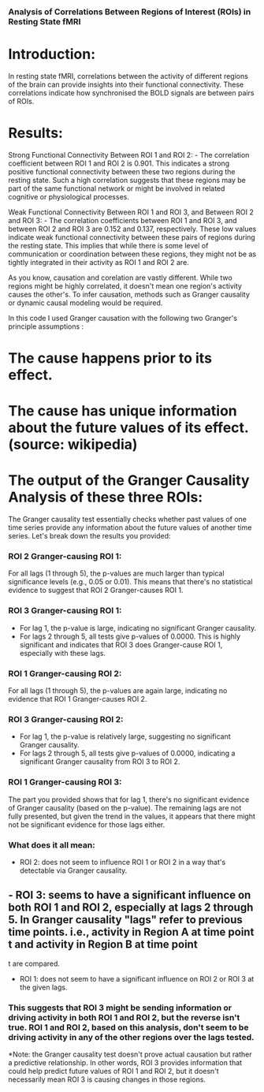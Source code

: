 
### Analysis of Correlations Between Regions of Interest (ROIs) in Resting State fMRI

# Introduction: 
In resting state fMRI, correlations between the activity of different regions of the brain can provide insights into their functional connectivity. These correlations indicate how synchronised the BOLD signals are between pairs of ROIs.

# Results:
Strong Functional Connectivity Between ROI 1 and ROI 2:
    - The correlation coefficient between ROI 1 and ROI 2 is 0.901. This indicates a strong positive functional connectivity between these two regions during the resting state. 
      Such a high correlation suggests that these regions may be part of the same functional network or might be involved in related cognitive or physiological processes.

Weak Functional Connectivity Between ROI 1 and ROI 3, and Between ROI 2 and ROI 3:
    - The correlation coefficients between ROI 1 and ROI 3, and between ROI 2 and ROI 3 are 0.152 and 0.137, respectively. These low values indicate weak functional connectivity 
      between these pairs of regions during the resting state. This implies that while there is some level of communication or coordination between these regions, they might not be as tightly integrated in their activity as ROI 1 and ROI 2 are.


As you know, causation and corelation are vastly different. While two regions might be highly correlated, it doesn't mean one region's activity causes the other's. To infer causation, methods such as Granger causality or dynamic causal modeling would be required.

In this code I used Granger causation with the following two Granger's principle assumptions :

# The cause happens prior to its effect.
# The cause has unique information about the future values of its effect. (source: wikipedia) 

# The output of the Granger Causality Analysis of these three ROIs:
The Granger causality test essentially checks whether past values of one time series provide any information about the future values of another time series. Let's break down the results you provided:

### ROI 2 Granger-causing ROI 1:
For all lags (1 through 5), the p-values are much larger than typical significance levels (e.g., 0.05 or 0.01). This means that there's no statistical evidence to suggest that ROI 2 Granger-causes ROI 1.

### ROI 3 Granger-causing ROI 1:
- For lag 1, the p-value is large, indicating no significant Granger causality.
- For lags 2 through 5, all tests give p-values of 0.0000. This is highly significant and indicates that ROI 3 does Granger-cause ROI 1, especially with these lags.

### ROI 1 Granger-causing ROI 2:
For all lags (1 through 5), the p-values are again large, indicating no evidence that ROI 1 Granger-causes ROI 2.

### ROI 3 Granger-causing ROI 2:
- For lag 1, the p-value is relatively large, suggesting no significant Granger causality.
- For lags 2 through 5, all tests give p-values of 0.0000, indicating a significant Granger causality from ROI 3 to ROI 2.

### ROI 1 Granger-causing ROI 3:
The part you provided shows that for lag 1, there's no significant evidence of Granger causality (based on the p-value). The remaining lags are not fully presented, but given the trend in the values, it appears that there might not be significant evidence for those lags either.

### What does it all mean:
- ROI 2: does not seem to influence ROI 1 or ROI 2 in a way that's detectable via Granger causality.
  
## - ROI 3:  seems to have a significant influence on both ROI 1 and ROI 2, especially at lags 2 through 5. In Granger causality "lags" refer to previous time points. i.e.,  activity in Region A at time point t and activity in Region B at time point 
t are compared.

- ROI 1: does not seem to have a significant influence on ROI 2 or ROI 3 at the given lags.

 ### This suggests that ROI 3 might be sending information or driving activity in both ROI 1 and ROI 2, but the reverse isn't true. ROI 1 and ROI 2, based on this analysis, don't seem to be driving activity in any of the other regions over the lags tested. 

*Note: the Granger causality test doesn't prove actual causation but rather a predictive relationship. In other words, ROI 3 provides information that could help predict future values of ROI 1 and ROI 2, but it doesn't necessarily mean ROI 3 is causing changes in those regions.

